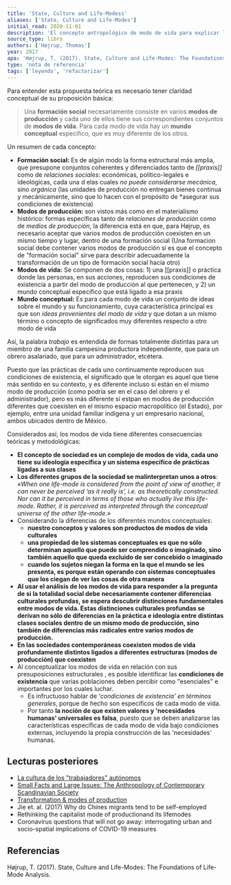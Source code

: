 ```yaml
---
title: 'State, Culture and Life-Modess'
aliases: ['State, Culture and Life-Modes']
initial_read: 2020-11-01
description: 'El concepto antropológico de modo de vida para explicar la heterogeneidad cultural incluso en grupos afines ideológicamente'
source_type: libro
authors: ['Højrup, Thomas']
year: 2017
apa: 'Højrup, T. (2017). State, Culture and Life-Modes: The Foundations of Life-Mode Analysis.'
type: 'nota de referencia'
tags: ['leyendo', 'refactorizar']
---
```


Para entender esta propuesta teórica es necesario tener claridad conceptual de su proposición básica:

>Una **formación social** necesariamente consiste en varios **modos de producción** y cada uno de ellos tiene sus correspondientes conjuntos de **modos de vida**. Para cada modo de vida hay un **mundo conceptual** específico, que es muy diferente de los otros.

Un resumen de cada concepto:

- **Formación social:** Es de algún modo la forma estructural más amplia, que presupone conjuntos coherentes y diferenciados tanto de *[[praxis]]* como de *relaciones sociales*: económicas, político-legales e ideológicas, cada una d elas cuales *no puede considerarse mecánica*, sino *orgánica* (las unidades de producción no entregan bienes continua y mecánicamente, sino que lo hacen con el propósito de *asegurar sus condiciones de existencia)
- **Modos de producción:** son vistos más como en el materialismo histórico: formas específicas tanto de *relaciones de producción* como de *medios de producción*, la diferencia está en que, para Højrup, es necesario aceptar que varios modos de producción coexisten en un mismo tiempo y lugar, dentro de una formación social (Una formacion social debe contener varios modos de producción si es que el concepto de "formación social" sirve para describir adecuadamente la transformación de un tipo de formación social hacia otro)
- **Modos de vida:**  Se componen de dos cosas: 1) una [[praxis]] o práctica donde las personas, en sus acciones, reproducen sus condiciones de existencia a partir del modo de producción al que pertenecen, y 2) un mundo conceptual específico que está ligado a esa praxis
- **Mundo conceptual:** Es para cada modo de vida un conjunto de ideas sobre el mundo y su funcionamiento, cuya característica principal es que son *ideas provenientes del modo de vida* y que dotan a un mismo término o concepto de significados muy diferentes respecto a otro modo de vida

Así, la palabra *trabajo* es entendida de formas totalmente distintas para un miembro de una familia campesina productora independiente, que para un obrero asalariado, que para un administrador, etcétera. 

Puesto que las prácticas de cada uno continuamente reproducen sus condiciones de existencia, el significado que le otorgan es aquel que tiene más sentido en su contexto, y es diferente incluso si están en el mismo modo de producción (como podría ser en el caso del obrero y el administrador), pero es más diferente si estpan en modos de producción diferentes que coexisten en el mismo espacio macropolítico (el Estado), por ejemplo, entre una unidad familiar indígena y un empresario nacional, ambos ubicados dentro de México.

Considerados así; los modos de vida tiene diferentes consecuencias teóricas y metodológicas:

- **El concepto de sociedad es un complejo de modos de vida, cada uno tiene su ideología específica y un sistema específico de prácticas ligadas a sus clases**
- **Los diferentes grupos de la sociedad se malinterpretan unos a otros**: *«When one life-mode is considered from the point of view of another, it can never be perceived ‘as it really is’, i.e. as theoretically constructed. Nor can it be perceived in terms of those who actually live this life-mode. Rather, it is perceived as interpreted through the conceptual universe of the other life-mode.»*
- Considerando la diferencias de los diferentes mundos conceptuales:
	- **nuestro conceptos y valores son productos de modos de vida culturales**
	- **una propiedad de los sistemas conceptuales es que no sólo determinan aquello que puede ser comprendido o imaginado, sino también aquello que queda excluido de ser concebido o imaginado**
	- **cuando los sujetos niegan la forma en la que el mundo se les presenta, es porque están operando con sistemas conceptuales que los ciegan de ver las cosas de otra manera**
- **Al usar el análisis de los modos de vida para responder a la pregunta de si la totalidad social debe necesariamente contener diferencias culturales profundas, se espera descubrir distinciones fundamentales entre modos de vida. Estas distinciones culturales profundas se derivan no sólo de diferencias en la práctica e ideología entre distintas clases sociales  dentro de un mismo modo de producción, sino también de diferencias más radicales entre varios modos de producción.**
- **En las sociedades contemporáneas coexisten modos de vida profundamente distintos ligados a diferentes estructuras (modos de producción) que coexisten**
- Al conceptualizar los modos de vida en relación con sus presuposiciones estructurales , es posible identificar las **condiciones de existencia** que varias poblaciones deben percibir como "esenciales" e importantes por los cuales luchar.
	- Es infructuoso hablar de *'condiciones de existencia' en términos generales*, porque de hecho son específicos de cada modo de vida.
	- Por tanto **la noción de que existen valores y 'necesidades humanas' universales es falsa**, puesto que se deben analizarse las características específicas de cada modo de vida bajo condiciones externas, incluyendo la propia construcción de las 'necesidades' humanas.

## Lecturas posteriores

- [La cultura de los "trabajadores" autónomos](https://recyt.fecyt.es/index.php/sociologiatrabajo/article/view/59503)
- [Small Facts and Large Issues: The Anthropology of Contemporary Scandinavian Society](https://www.jstor.org/stable/2155886?seq=1)
- [Transformation & modes of production](https://www.researchgate.net/publication/312835836_Transformation_and_Modes_of_Production)
- Jie et. al. (2017) Why do Chines migrants tend to be self-employed
- Rethinking the capitalist mode of productionand its lifemodes
- Coronavirus questions that will not go away: interrogating urban and socio-spatial implications of COVID-19 measures

## Referencias

Højrup, T. (2017). State, Culture and Life-Modes: The Foundations of Life-Mode Analysis.